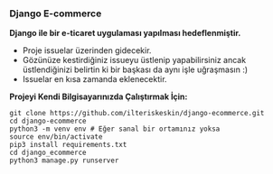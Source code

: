 ### Django E-commerce

**Django ile bir e-ticaret uygulaması yapılması hedeflenmiştir.**

* Proje issuelar üzerinden gidecekir.
* Gözünüze kestirdiğiniz issueyu üstlenip yapabilirsiniz ancak üstlendiğinizi belirtin ki bir başkası da aynı işle uğraşmasın :)
* Issuelar en kısa zamanda eklenecektir.

**Projeyi Kendi Bilgisayarınızda Çalıştırmak İçin:**

```
git clone https://github.com/ilteriskeskin/django-ecommerce.git
cd django-ecommerce
python3 -m venv env # Eğer sanal bir ortamınız yoksa
source env/bin/activate
pip3 install requirements.txt
cd django_ecommerce
python3 manage.py runserver
```
